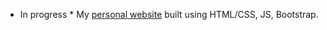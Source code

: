 * In progress * 
My [personal website](https://noahkrell.github.io/) built using HTML/CSS, JS, Bootstrap.